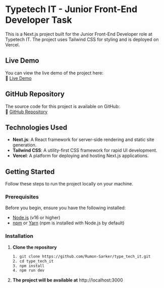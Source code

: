 # Typetech IT - Junior Front-End Developer Task

This is a Next.js project built for the Junior Front-End Developer role at Typetech IT. The project uses Tailwind CSS for styling and is deployed on Vercel.

## Live Demo

You can view the live demo of the project here:  
🔹 [Live Demo](https://type-tech-it.vercel.app)

## GitHub Repository

The source code for this project is available on GitHub:  
🔹 [GitHub Repository](https://github.com/Rumon-Sarker/type_tech_it)

## Technologies Used

- **Next.js**: A React framework for server-side rendering and static site generation.
- **Tailwind CSS**: A utility-first CSS framework for rapid UI development.
- **Vercel**: A platform for deploying and hosting Next.js applications.

## Getting Started

Follow these steps to run the project locally on your machine.

### Prerequisites

Before you begin, ensure you have the following installed:

- [Node.js](https://nodejs.org/) (v16 or higher)
- [npm](https://www.npmjs.com/) or [Yarn](https://yarnpkg.com/) (npm is installed with Node.js by default)

### Installation

1. **Clone the repository**

   ```bash
   1. git clone https://github.com/Rumon-Sarker/type_tech_it.git
   2. cd type_tech_it
   3. npm install
   4. npm run dev
2. **The project will be available at** http://localhost:3000
